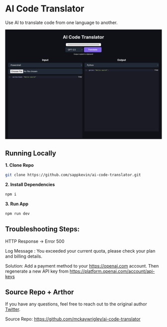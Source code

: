 # AI Code Translator

Use AI to translate code from one language to another.

![AI Code Translator](./public/screenshot.png)

## Running Locally

**1. Clone Repo**

```bash
git clone https://github.com/sappkevin/ai-code-translator.git
```

**2. Install Dependencies**

```bash
npm i
```

**3. Run App**

```bash
npm run dev
```

## Troubleshooting Steps:

HTTP Response -> Error 500 

Log Message : You exceeded your current quota, please check your plan and billing details. 

Solution: Add a payment method to your https://openai.com account. Then regenerate a new API key from https://platform.openai.com/account/api-keys

## Source Repo + Arthor

If you have any questions, feel free to reach out to the original author [Twitter](https://twitter.com/mckaywrigley).

Source Repo:
https://github.com/mckaywrigley/ai-code-translator
